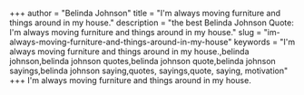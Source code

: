 +++
author = "Belinda Johnson"
title = "I'm always moving furniture and things around in my house."
description = "the best Belinda Johnson Quote: I'm always moving furniture and things around in my house."
slug = "im-always-moving-furniture-and-things-around-in-my-house"
keywords = "I'm always moving furniture and things around in my house.,belinda johnson,belinda johnson quotes,belinda johnson quote,belinda johnson sayings,belinda johnson saying,quotes, sayings,quote, saying, motivation"
+++
I'm always moving furniture and things around in my house.
